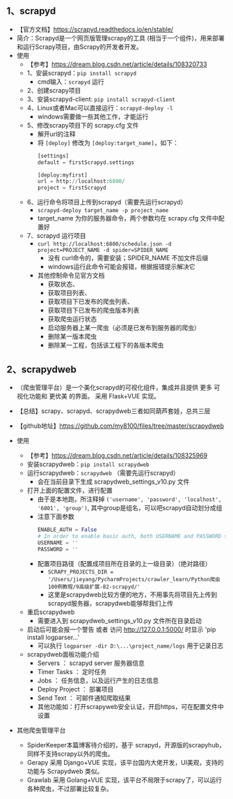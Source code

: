 ## 1、scrapyd
- 【官方文档】https://scrapyd.readthedocs.io/en/stable/
- 简介：Scrapyd是一个网页版管理scrapy的工具 (相当于一个组件)，用来部署和运行Scrapy项目，由Scrapy的开发者开发。
- 使用
    - 【参考】https://dream.blog.csdn.net/article/details/108320733
    - 1、安装scrapyd：`pip install scrapyd`
        - cmd输入：`scrapyd` 运行
    - 2、创建scrapy项目
    - 3、安装scrapyd-client: `pip install scrapyd-client`
    - 4、Linux或者Mac可以直接运行：`scrapyd-deploy -l`
        - windows需要做一些其他工作，才能运行
    - 5、修改scrapy项目下的 scrapy.cfg 文件
        - 解开url的注释
        - 将 `[deploy]` 修改为 `[deploy:target_name]`，如下：
            ```python
            [settings]
            default = firstScrapyd.settings
            
            [deploy:myfirst]
            url = http://localhost:6800/
            project = firstScrapyd
            ``` 
    - 6、运行命令将项目上传到scrapyd（需要先运行scrapyd）
        - `scrapyd-deploy target_name -p project_name`
        - target_name 为你的服务器命令，两个参数均在 scrapy.cfg 文件中配置好
    - 7、scrapyd 运行项目
        - `curl http://localhost:6800/schedule.json -d project=PROJECT_NAME -d spider=SPIDER_NAME`
            - 没有 curl命令的，需要安装；SPIDER_NAME 不加文件后缀
            - windows运行此命令可能会报错，根据报错提示解决它
        - 其他控制命令见官方文档
            - 获取状态、
            - 获取项目列表、
            - 获取项目下已发布的爬虫列表、
            - 获取项目下已发布的爬虫版本列表
            - 获取爬虫运行状态
            - 启动服务器上某一爬虫（必须是已发布到服务器的爬虫）
            - 删除某一版本爬虫
            - 删除某一工程，包括该工程下的各版本爬虫
         
## 2、scrapydweb
- （爬虫管理平台）是一个美化scrapyd的可视化组件，集成并且提供 更多 可视化功能和 更优美 的界面。
  采用 Flask+VUE 实现。
- 【总结】scrapy、scrapyd、scrapydweb三者如同葫芦套娃，总共三层
- 【github地址】https://github.com/my8100/files/tree/master/scrapydweb
- 使用
    - 【参考】https://dream.blog.csdn.net/article/details/108325969
    - 安装scrapydweb：`pip install scrapydweb`
    - 运行scrapydweb：`scrapydweb` （需要先运行scrapyd）
        - 会在当前目录下生成 scrapydweb_settings_v10.py 文件
    - 打开上面的配置文件，进行配置
        - 由于是本地跑，所注释掉 `('username', 'password', 'localhost', '6801', 'group')`, 其中group是组名，可以吧scrapyd自动划分成组
        - 注意下面参数
            ```python
            ENABLE_AUTH = False
            # In order to enable basic auth, both USERNAME and PASSWORD should be non-empty strings.
            USERNAME = ''
            PASSWORD = ''
            ```
        - 配置项目路径（配置成项目所在目录的上一级目录）（绝对路径）
            - `SCRAPY_PROJECTS_DIR = '/Users/jieyang/PycharmProjects/crawler_learn/Python爬虫100例教程/9高级扩展-82-scrapyd/'`
            - 这里是scrapydweb比较方便的地方，不用事先将项目先上传到scrapyd服务器，scrapydweb能够帮我们上传
    - 重启scrapydweb
        - 需要进入到 scrapydweb_settings_v10.py 文件所在目录启动
    - 启动后可能会报一个警告 或者 访问 http://127.0.0.1:5000/ 时显示 'pip install logparser...'
        - 可以执行 `logparser -dir D:\...\project_name/logs` 用于记录日志
    - scrapydweb面板功能介绍
        - Servers ：         scrapyd server 服务器信息
        - Timer Tasks ：     定时任务
        - Jobs ：            任务信息，以及运行产生的日志信息
        - Deploy Project ：  部署项目
        - Send Text ：       可邮件通知爬取结果
        - 其他功能如：打开scrapyweb安全认证，开启https，可在配置文件中设置
    
- 其他爬虫管理平台
    - SpiderKeeper本篇博客待介绍的，基于 scrapyd，开源版的scrapyhub，同样不支持scrapy以外的爬虫。
    - Gerapy 采用 Django+VUE 实现，该平台国内大佬开发，UI美观，支持的功能与 Scrapydweb 类似。
    - Grawlab 采用 Golang+VUE 实现，该平台不局限于scrapy了，可以运行各种爬虫，不过部署比较复杂。